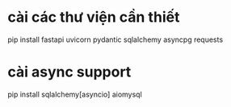 # cài các thư viện cần thiết
pip install fastapi uvicorn pydantic sqlalchemy asyncpg requests
# cài async support
pip install sqlalchemy[asyncio] aiomysql
